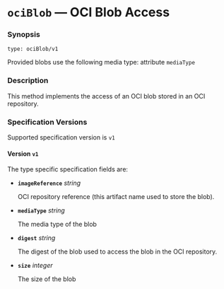 # `ociBlob` &#8212; OCI Blob Access


### Synopsis
```
type: ociBlob/v1
```

Provided blobs use the following media type: attribute `mediaType`

### Description

This method implements the access of an OCI blob stored in an OCI repository.


### Specification Versions

Supported specification version is `v1`

#### Version `v1`

The type specific specification fields are:

- **`imageReference`** *string*

  OCI repository reference (this artifact name used to store the blob).

- **`mediaType`** *string*

  The media type of the blob

- **`digest`** *string*

  The digest of the blob used to access the blob in the OCI repository.

- **`size`** *integer*

  The size of the blob

